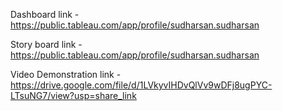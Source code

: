 Dashboard link - https://public.tableau.com/app/profile/sudharsan.sudharsan

Story board link - https://public.tableau.com/app/profile/sudharsan.sudharsan

Video Demonstration link - https://drive.google.com/file/d/1LVkyvIHDvQlVv9wDFj8ugPYC-LTsuNG7/view?usp=share_link
